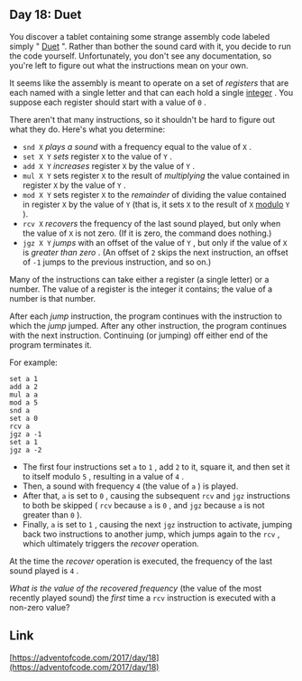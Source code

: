 ## Day 18: Duet

You discover a tablet containing some strange assembly code labeled simply " [Duet](https://en.wikipedia.org/wiki/Duet) ". Rather than bother the sound card with it, you decide to run the code yourself. Unfortunately, you don't see any documentation, so you're left to figure out what the instructions mean on your own.

It seems like the assembly is meant to operate on a set of _registers_ that are each named with a single letter and that can each hold a single [integer](https://en.wikipedia.org/wiki/Integer) . You suppose each register should start with a value of `0` .

There aren't that many instructions, so it shouldn't be hard to figure out what they do. Here's what you determine:

- `snd X` _plays a sound_ with a frequency equal to the value of `X` .
- `set X Y` _sets_ register `X` to the value of `Y` .
- `add X Y` _increases_ register `X` by the value of `Y` .
- `mul X Y` sets register `X` to the result of _multiplying_ the value contained in register `X` by the value of `Y` .
- `mod X Y` sets register `X` to the _remainder_ of dividing the value contained in register `X` by the value of `Y` (that is, it sets `X` to the result of `X` [modulo](https://en.wikipedia.org/wiki/Modulo_operation) `Y` ).
- `rcv X` _recovers_ the frequency of the last sound played, but only when the value of `X` is not zero. (If it is zero, the command does nothing.)
- `jgz X Y` _jumps_ with an offset of the value of `Y` , but only if the value of `X` is _greater than zero_ . (An offset of `2` skips the next instruction, an offset of `-1` jumps to the previous instruction, and so on.)

Many of the instructions can take either a register (a single letter) or a number. The value of a register is the integer it contains; the value of a number is that number.

After each _jump_ instruction, the program continues with the instruction to which the _jump_ jumped. After any other instruction, the program continues with the next instruction. Continuing (or jumping) off either end of the program terminates it.

For example:

```
set a 1
add a 2
mul a a
mod a 5
snd a
set a 0
rcv a
jgz a -1
set a 1
jgz a -2
```

- The first four instructions set `a` to `1` , add `2` to it, square it, and then set it to itself modulo `5` , resulting in a value of `4` .
- Then, a sound with frequency `4` (the value of `a` ) is played.
- After that, `a` is set to `0` , causing the subsequent `rcv` and `jgz` instructions to both be skipped ( `rcv` because `a` is `0` , and `jgz` because `a` is not greater than `0` ).
- Finally, `a` is set to `1` , causing the next `jgz` instruction to activate, jumping back two instructions to another jump, which jumps again to the `rcv` , which ultimately triggers the _recover_ operation.

At the time the _recover_ operation is executed, the frequency of the last sound played is `4` .

_What is the value of the recovered frequency_ (the value of the most recently played sound) the _first_ time a `rcv` instruction is executed with a non-zero value?

## Link

[https://adventofcode.com/2017/day/18](https://adventofcode.com/2017/day/18)
